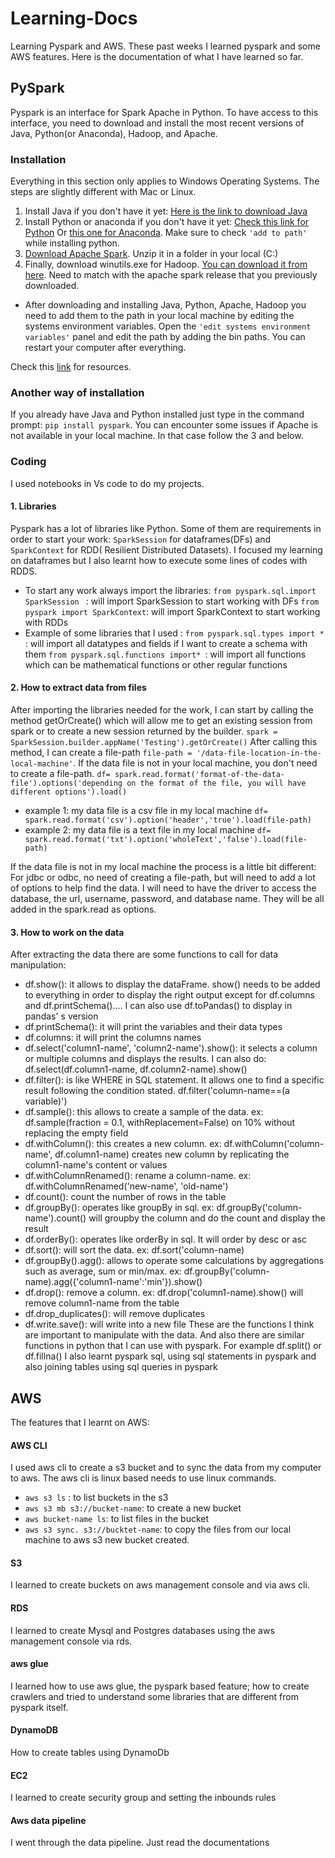# Learning-Docs
Learning Pyspark and AWS. These past weeks I learned pyspark and some AWS features. Here is the documentation of what I have learned so far. 

## PySpark 
Pyspark is an interface for Spark Apache in Python. To have access to this interface, you need to download and install the most recent versions of Java, Python(or Anaconda), Hadoop, and Apache. 
### Installation
Everything in this section only applies to Windows Operating Systems. The steps are slightly different with Mac or Linux.
1. Install Java if you don't have it yet:
[Here is the link to download Java](https://www.java.com/download/ie_manual.jsp)
2. Install Python or anaconda if you don't have it yet:
[Check this link for Python](https://www.python.org/downloads/) Or [this one for Anaconda](https://www.anaconda.com/products/individual).
Make sure to check `'add to path'` while installing python. 
3. [Download Apache Spark](http://spark.apache.org/downloads.html). Unzip it in a folder in your local (C:)
4. Finally, download winutils.exe for Hadoop. [You can download it from here](https://github.com/cdarlint/winutils). Need to match with the apache spark release that you previously downloaded. 
- After downloading and installing Java, Python, Apache, Hadoop you need to add them to the path in your local machine by editing the systems environment variables. 
Open the `'edit systems environment variables'` panel and edit the path by adding the bin paths.
You can restart your computer after everything. 

Check this [link](https://sparkbyexamples.com/spark/apache-spark-installation-on-windows/) for resources.

### Another way of installation
If you already have Java and Python installed just type in the command prompt: `pip install pyspark`. You can encounter some issues if Apache is not available in your local machine. In that case follow the 3 and below. 

### Coding
I used notebooks in Vs code to do my projects. 
#### 1. Libraries 
Pyspark has a lot of libraries like Python. Some of them are requirements in order to start your work: `SparkSession` for dataframes(DFs) and `SparkContext` for RDD( Resilient Distributed Datasets). I focused my learning on dataframes but I also learnt how to execute some lines of codes with RDDS. 
- To start any work always import the libraries: 
`from pyspark.sql.import SparkSession ` : will import SparkSession to start working with DFs
`from pyspark import SparkContext`: will import SparkContext to start working with RDDs
- Example of some libraries that I used :
 `from pyspark.sql.types import * `: will import all datatypes and fields if I want to create a schema with them
`from pyspark.sql.functions import* `: will import all functions which can be mathematical functions or other regular functions

#### 2. How to extract data from files
After importing the libraries needed for the work, I can start by calling the method getOrCreate() which will allow me to get an existing session from spark or to create a new session returned by the builder. 
`spark = SparkSession.builder.appName('Testing').getOrCreate()`
After calling this method, I can create a file-path
`file-path = '/data-file-location-in-the-local-machine'`. If the data file is not in your local machine, you don't need to create a file-path. 
`df= spark.read.format('format-of-the-data-file').options('depending on the format of the file, you will have different options').load()`
- example 1: my data file is a csv file in my local machine
`df= spark.read.format('csv').option('header','true').load(file-path)`
- example 2: my data file is a text file in my local machine
`df= spark.read.format('txt').option('wholeText','false').load(file-path)`

If the data file is not in my local machine the process is a little bit different: For jdbc or odbc, no need of creating a file-path, but will need to add a lot of options to help find the data. I will need to have the driver to access the database, the url, username, password, and database name. They will be all added in the spark.read as options. 

#### 3. How to work on the data
After extracting the data there are some functions to call for data manipulation: 
- df.show(): it allows to display the dataFrame. show() needs to be added to everything in order to display the right output except for df.columns and df.printSchema().... I can also use df.toPandas() to display in pandas' s version
- df.printSchema(): it will print the variables and their data types
- df.columns: it will print the columns names
- df.select('column1-name', 'column2-name').show(): it selects a column or multiple columns and displays the results. I can also do: df.select(df.column1-name, df.column2-name).show() 
- df.filter(): is like WHERE in SQL statement. It allows one to find a specific result following the condition stated. df.filter('column-name==(a variable)')
- df.sample(): this allows to create a sample of the data. ex: df.sample(fraction = 0.1, withReplacement=False) on 10% without replacing the empty field
- df.withColumn(): this creates a new column. ex: df.withColumn('column-name', df.column1-name) creates new column by replicating the column1-name's content or values
- df.withColumnRenamed(): rename a column-name. ex: df.withColumnRenamed('new-name', 'old-name')
- df.count(): count the number of rows in the table
- df.groupBy(): operates like groupBy in sql. ex: df.groupBy('column-name').count() will groupby the column and do the count and display the result
- df.orderBy(): operates like orderBy in sql. It will order by desc or asc
- df.sort(): will sort the data. ex: df.sort('column-name)
- df.groupBy().agg(): allows to operate some calculations by aggregations such as average, sum or min/max. ex: df.groupBy('column-name).agg({'column1-name':'min'}).show()
- df.drop(): remove a column. ex: df.drop('column1-name).show() will remove column1-name from the table
- df.drop_duplicates(): will remove duplicates
- df.write.save(): will write into a new file 
These are the functions I think are important to manipulate with the data. And also there are similar functions in python that I can use with pyspark. For example df.split() or df.fillna()
I also learnt pyspark sql, using sql statements in pyspark and also joining tables using sql queries in pyspark

## AWS
The features that I learnt on AWS: 

#### AWS CLI
I used aws cli to create a s3 bucket and to sync the data from my computer to aws. The aws cli is linux based needs to use linux commands.
- `aws s3 ls` : to list buckets in the s3
- `aws s3 mb s3://bucket-name`: to create a new bucket
- `aws bucket-name ls`: to list files in the bucket
- `aws s3 sync. s3://bucktet-name`: to copy the files from our local machine to aws s3 new bucket created. 

#### S3
I learned to create buckets on aws management console and via aws cli. 

#### RDS
I learned to create Mysql and Postgres databases using the aws management console via rds.

#### aws glue
I learned how to use aws glue, the pyspark based feature; how to create crawlers and tried to understand some libraries that are different from pyspark itself.

#### DynamoDB
How to create tables using DynamoDb
#### EC2
I learned to create security group and setting the inbounds rules
#### Aws data pipeline
I went through the data pipeline. Just read the documentations
